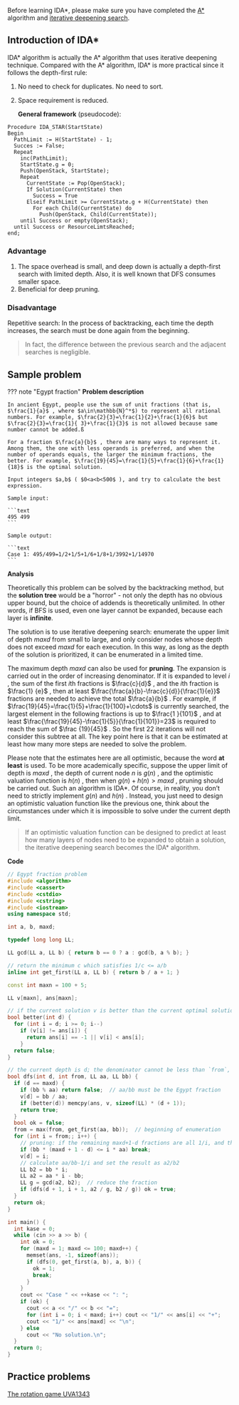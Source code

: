 Before learning IDA\*, please make sure you have completed the [A\*](./astar.md) algorithm and [iterative deepening search](./iterative.md).

## Introduction of IDA\* 

IDA\* algorithm is actually the A\* algorithm that uses iterative deepening technique. Compared with the A\* algorithm, IDA\* is more practical since it follows the depth-first rule:

1. No need to check for duplicates. No need to sort.
2. Space requirement is reduced.

     **General framework** (pseudocode):

```text
Procedure IDA_STAR(StartState)
Begin
  PathLimit := H(StartState) - 1;
  Succes := False;
  Repeat
    inc(PathLimit);
    StartState.g = 0;
    Push(OpenStack, StartState);
    Repeat
      CurrentState := Pop(OpenStack);
      If Solution(CurrentState) then
        Success = True
      Elseif PathLimit >= CurrentState.g + H(CurrentState) then
        For each Child(CurrentState) do
          Push(OpenStack, Child(CurrentState));
    until Success or empty(OpenStack);
  until Success or ResourceLimtsReached;
end;
```

### Advantage

1. The space overhead is small, and deep down is actually a depth-first search with limited depth. Also, it is well known that DFS consumes smaller space.
2. Beneficial for deep pruning.

### Disadvantage

Repetitive search: In the process of backtracking, each time the depth increases, the search must be done again from the beginning.

> In fact, the difference between the previous search and the adjacent searches is negligible.

## Sample problem

??? note "Egypt fraction"
     **Problem description**

    In ancient Egypt, people use the sum of unit fractions (that is, $\frac{1}{a}$ , where $a\in\mathbb{N}^*$) to represent all rational numbers. For example, $\frac{2}{3}=\frac{1}{2}+\frac{1}{6}$ but $\frac{2}{3}=\frac{1}{ 3}+\frac{1}{3}$ is not allowed because same number cannot be added.ß

    For a fraction $\frac{a}{b}$ , there are many ways to represent it. Among them, the one with less operands is preferred, and when the number of operands equals, the larger the minimum fractions, the better. For example, $\frac{19}{45}=\frac{1}{5}+\frac{1}{6}+\frac{1}{18}$ is the optimal solution.

    Input integers $a,b$ ( $0<a<b<500$ ), and try to calculate the best expression.

    Sample input:

    ```text
    495 499
    ```

    Sample output:

    ```text
    Case 1: 495/499=1/2+1/5+1/6+1/8+1/3992+1/14970
    ```

 **Analysis** 

Theoretically this problem can be solved by the backtracking method, but the **solution tree** would be a "horror" - not only the depth has no obvious upper bound, but the choice of addends is theoretically unlimited. In other words, if BFS is used, even one layer cannot be expanded, because each layer is **infinite**.

The solution is to use iterative deepening search: enumerate the upper limit of depth $\mathit{maxd}$ from small to large, and only consider nodes whose depth does not exceed $maxd$ for each execution. In this way, as long as the depth of the solution is prioritized, it can be enumerated in a limited time.

The maximum depth $maxd$ can also be used for **pruning**. The expansion is carried out in the order of increasing denominator. If it is expanded to level $i$ , the sum of the first $i$th fractions is $\frac{c}{d}$ , and the $i$th fraction is $\frac{1} {e}$ , then at least $\frac{\frac{a}{b}-\frac{c}{d}}{\frac{1}{e}}$ fractions are needed to achieve the total $\frac{a}{b}$ . For example, if $\frac{19}{45}=\frac{1}{5}+\frac{1}{100}+\cdots$ is currently searched, the largest element in the following fractions is up to $\frac{1 }{101}$ , and at least $\frac{\frac{19}{45}-\frac{1}{5}}{\frac{1}{101}}=23$ is required to reach the sum of $\frac {19}{45}$ . So the first $22$ iterations will not consider this subtree at all. The key point here is that it can be estimated at least how many more steps are needed to solve the problem.

Please note that the estimates here are all optimistic, because the word **at least** is used. To be more academically specific, suppose the upper limit of depth is $maxd$ , the depth of current node $n$ is $g(n)$ , and the optimistic valuation function is $h(n)$ , then when $g(n)+h( n)>maxd$ , pruning should be carried out. Such an algorithm is IDA\*. Of course, in reality, you don’t need to strictly implement $g(n)$ and $h(n)$ . Instead, you just need to design an optimistic valuation function like the previous one, think about the circumstances under which it is impossible to solve under the current depth limit.

> If an optimistic valuation function can be designed to predict at least how many layers of nodes need to be expanded to obtain a solution, the iterative deepening search becomes the IDA\* algorithm.

 **Code** 

```cpp
// Egypt fraction problem
#include <algorithm>
#include <cassert>
#include <cstdio>
#include <cstring>
#include <iostream>
using namespace std;

int a, b, maxd;

typedef long long LL;

LL gcd(LL a, LL b) { return b == 0 ? a : gcd(b, a % b); }

// return the minimum c which satisfies 1/c <= a/b
inline int get_first(LL a, LL b) { return b / a + 1; }

const int maxn = 100 + 5;

LL v[maxn], ans[maxn];

// if the current solution v is better than the current optimal solution ans, update ans
bool better(int d) {
  for (int i = d; i >= 0; i--)
    if (v[i] != ans[i]) {
      return ans[i] == -1 || v[i] < ans[i];
    }
  return false;
}

// the current depth is d; the denominator cannot be less than `from`, and the sum of fractions is exactly aa/bb
bool dfs(int d, int from, LL aa, LL bb) {
  if (d == maxd) {
    if (bb % aa) return false;  // aa/bb must be the Egypt fraction
    v[d] = bb / aa;
    if (better(d)) memcpy(ans, v, sizeof(LL) * (d + 1));
    return true;
  }
  bool ok = false;
  from = max(from, get_first(aa, bb));  // beginning of enumeration
  for (int i = from;; i++) {
    // pruning: if the remaining maxd+1-d fractions are all 1/i, and the sum still does not exceed aa/bb, there is no solution
    if (bb * (maxd + 1 - d) <= i * aa) break;
    v[d] = i;
    // calculate aa/bb-1/i and set the result as a2/b2
    LL b2 = bb * i;
    LL a2 = aa * i - bb;
    LL g = gcd(a2, b2);  // reduce the fraction
    if (dfs(d + 1, i + 1, a2 / g, b2 / g)) ok = true;
  }
  return ok;
}

int main() {
  int kase = 0;
  while (cin >> a >> b) {
    int ok = 0;
    for (maxd = 1; maxd <= 100; maxd++) {
      memset(ans, -1, sizeof(ans));
      if (dfs(0, get_first(a, b), a, b)) {
        ok = 1;
        break;
      }
    }
    cout << "Case " << ++kase << ": ";
    if (ok) {
      cout << a << "/" << b << "=";
      for (int i = 0; i < maxd; i++) cout << "1/" << ans[i] << "+";
      cout << "1/" << ans[maxd] << "\n";
    } else
      cout << "No solution.\n";
  }
  return 0;
}
```

## Practice problems

 [The rotation game UVA1343](https://onlinejudge.org/index.php?option=com_onlinejudge&Itemid=8&category=446&page=show_problem&problem=4089)
